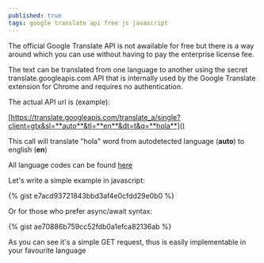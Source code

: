 ```yaml
---
published: true
tags: google translate api free js javascript
---
```

The official Google Translate API is not awailable for free but there is a way around which you can use without having to pay the enterprise license fee.

The text can be translated from one language to another using the secret translate.googleapis.com API that is internally used by the Google Translate extension for Chrome and requires no authentication.


The actual API url is (example):

[https://translate.googleapis.com/translate_a/single?client=gtx&sl=**auto**&tl=**en**&dt=t&q=**hola**]()

This call will translate "hola" word from autodetected language (**auto**) to english (**en**)

All language codes can be found [here](https://cloud.google.com/translate/docs/languages)

Let's write a simple example in javascript:

{% gist e7acd93721843bbd3af4e0cfdd29e0b0 %}

Or for those who prefer async/await syntax:

{% gist ae70886b759cc52fdb0a1efca82136ab %}

As you can see it's a simple GET request, thus is easily implementable in your favourite language
